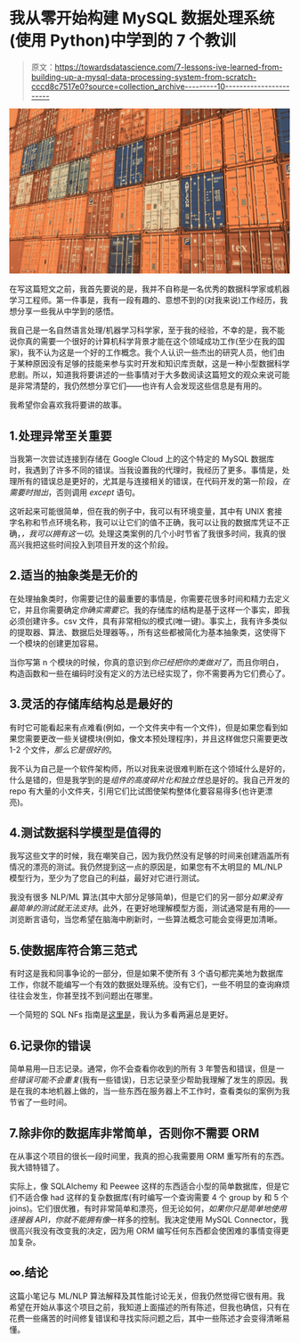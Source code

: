 # 我从零开始构建 MySQL 数据处理系统(使用 Python)中学到的 7 个教训

> 原文：<https://towardsdatascience.com/7-lessons-ive-learned-from-building-up-a-mysql-data-processing-system-from-scratch-cccd8c7517e0?source=collection_archive---------10----------------------->

![](img/a84628f27358716e80e22ab9b3788b04.png)

在写这篇短文之前，我首先要说的是，我并不自称是一名优秀的数据科学家或机器学习工程师。第一件事是，我有一段有趣的、意想不到的(对我来说)工作经历，我想分享一些我从中学到的感悟。

我自己是一名自然语言处理/机器学习科学家，至于我的经验，不幸的是，我不能说你真的需要一个很好的计算机科学背景才能在这个领域成功工作(至少在我的国家)，我不认为这是一个好的工作概念。我个人认识一些杰出的研究人员，他们由于某种原因没有足够的技能来参与实时开发和知识库贡献，这是一种小型数据科学悲剧。所以，知道我将要讲述的一些事情对于大多数阅读这篇短文的观众来说可能是非常清楚的，我仍然想分享它们——也许有人会发现这些信息是有用的。

我希望你会喜欢我将要讲的故事。

## 1.处理异常至关重要

当我第一次尝试连接到存储在 Google Cloud 上的这个特定的 MySQL 数据库时，我遇到了许多不同的错误。当我设置我的代理时，我经历了更多。事情是，处理所有的错误总是更好的，尤其是与连接相关的错误，在代码开发的第一阶段，*在需要时抛出*，否则调用 *except* 语句。

这听起来可能很简单，但在我的例子中，我可以有环境变量，其中有 UNIX 套接字名称和节点环境名称，我可以让它们的值不正确，我可以让我的数据库凭证不正确，*，我可以拥有这一切*。处理这类案例的几个小时节省了我很多时间，我真的很高兴我把这些时间投入到项目开发的这个阶段。

## 2.适当的抽象类是无价的

在处理抽象类时，你需要记住的最重要的事情是，你需要花很多时间和精力去定义它，并且你需要确定*你确实需要它*。我的存储库的结构是基于这样一个事实，即我必须创建许多。csv 文件，具有非常相似的模式(唯一键)。事实上，我有许多类似的提取器、算法、数据后处理器等。，所有这些都被简化为基本抽象类，这使得下一个模块的创建更加容易。

当你写第 n 个模块的时候，你真的意识到*你已经把你的类做对了*，而且你明白，构造函数和一些在编码时没有定义的方法已经实现了，你不需要再为它们费心了。

## 3.灵活的存储库结构总是最好的

有时它可能看起来有点难看(例如，一个文件夹中有一个文件)，但是如果您看到如果您需要更改一些关键模块(例如，像文本预处理程序)，并且这样做您只需要更改 1-2 个文件，*那么它是很好的*。

我不认为自己是一个软件架构师，所以对我来说很难判断在这个领域什么是好的，什么是错的，但是我学到的是*组件的高度碎片化和独立性*总是好的。我自己开发的 repo 有大量的小文件夹，引用它们比试图使架构整体化要容易得多(也许更漂亮)。

## 4.测试数据科学模型是值得的

我写这些文字的时候，我在嘲笑自己，因为我仍然没有足够的时间来创建涵盖所有情况的漂亮的测试。我仍然提到这一点的原因是，如果您有不太明显的 ML/NLP 模型行为，至少为了您自己的利益，最好对它进行测试。

我没有很多 NLP/ML 算法(其中大部分足够简单)，但是它们的另一部分*如果没有最简单的测试就无法支持*。此外，在更好地理解模型方面，测试通常是有用的——浏览断言语句，当您希望在脑海中刷新时，一些算法概念可能会变得更加清晰。

## 5.使数据库符合第三范式

有时这是我和同事争论的一部分，但是如果不使所有 3 个语句都完美地为数据库工作，你就不能编写一个有效的数据处理系统。没有它们，一些不明显的查询麻烦往往会发生，你甚至找不到问题出在哪里。

一个简短的 SQL NFs 指南是[这里是](https://www.geeksforgeeks.org/database-normalization-normal-forms/)，我认为多看两遍总是更好。

## 6.记录你的错误

简单易用—日志记录。通常，你不会查看你收到的所有 3 年警告和错误，但是*一些错误可能不会重复*(我有一些错误)，日志记录至少帮助我理解了发生的原因。我是在我的本地机器上做的，当一些东西在服务器上不工作时，查看类似的案例为我节省了一些时间。

## 7.除非你的数据库非常简单，否则你不需要 ORM

在从事这个项目的很长一段时间里，我真的担心我需要用 ORM 重写所有的东西。我大错特错了。

实际上，像 SQLAlchemy 和 Peewee 这样的东西适合小型的简单数据库，但是它们不适合像 had 这样的复杂数据库(有时编写一个查询需要 4 个 group by 和 5 个 joins)。它们很优雅，有时非常简单和漂亮，但无论如何，*如果你只是简单地使用连接器 API，你就不能拥有像*一样多的控制。我决定使用 MySQL Connector，我很高兴我没有改变我的决定，因为用 ORM 编写任何东西都会使困难的事情变得更加复杂。

## ∞.结论

这篇小笔记与 ML/NLP 算法解释及其性能讨论无关，但我仍然觉得它很有用。我希望在开始从事这个项目之前，我知道上面描述的所有陈述，但我也确信，只有在花费一些痛苦的时间修复错误和寻找实际问题之后，其中一些陈述才会变得清晰易懂。